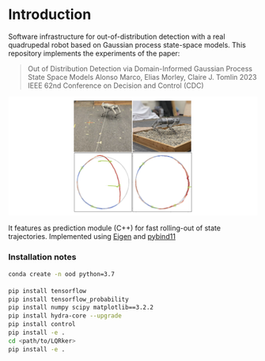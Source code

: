 # Introduction
Software infrastructure for out-of-distribution detection with a real quadrupedal robot based on Gaussian process state-space models. This repository implements the experiments of the paper:

> Out of Distribution Detection via Domain-Informed Gaussian Process State Space Models
> Alonso Marco, Elias Morley, Claire J. Tomlin
> 2023 IEEE 62nd Conference on Decision and Control (CDC)

![daisy](pics/eye_catcher2_wide.png)

It features as prediction module (C++) for fast rolling-out of state trajectories. Implemented using [Eigen](https://eigen.tuxfamily.org/) and [pybind11](https://github.com/pybind/pybind11)



### Installation notes

```bash
conda create -n ood python=3.7

pip install tensorflow
pip install tensorflow_probability
pip install numpy scipy matplotlib==3.2.2
pip install hydra-core --upgrade
pip install control
pip install -e .
cd <path/to/LQRker>
pip install -e .
```